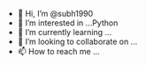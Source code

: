 - 👋 Hi, I’m @subh1990
- 👀 I’m interested in ...Python
- 🌱 I’m currently learning ...
- 💞️ I’m looking to collaborate on ...
- 📫 How to reach me ...

<!---
subh1990/subh1990 is a ✨ special ✨ repository because its `README.md` (this file) appears on your GitHub profile.
You can click the Preview link to take a look at your changes.
--->
